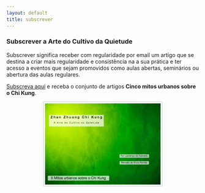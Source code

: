 ```yaml
---
layout: default 
title: subscrever
---
```

### Subscrever a Arte do Cultivo da Quietude

Subscrever significa receber com regularidade por email um artigo que se destina a criar mais regularidade e consistência na a sua prática e ter acesso a eventos que sejam promovidos como aulas abertas, seminários ou abertura das aulas regulares.

[Subscreva aqui](http://eepurl.com/g-Ehg) e receba o conjunto de artigos **Cinco mitos urbanos sobre o Chi Kung**.

<p  align="center"><img src="/files/capa.jpg" style="border: 1px solid #ccc; padding: 4px; width: 60% "></p>

